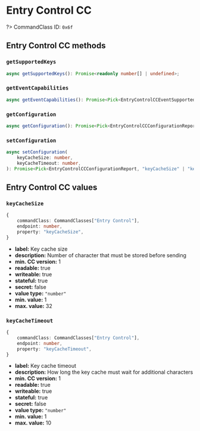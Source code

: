 # Entry Control CC

?> CommandClass ID: `0x6f`

## Entry Control CC methods

### `getSupportedKeys`

```ts
async getSupportedKeys(): Promise<readonly number[] | undefined>;
```

### `getEventCapabilities`

```ts
async getEventCapabilities(): Promise<Pick<EntryControlCCEventSupportedReport, "supportedDataTypes" | "supportedEventTypes" | "minKeyCacheSize" | "maxKeyCacheSize" | "minKeyCacheTimeout" | "maxKeyCacheTimeout"> | undefined>;
```

### `getConfiguration`

```ts
async getConfiguration(): Promise<Pick<EntryControlCCConfigurationReport, "keyCacheSize" | "keyCacheTimeout"> | undefined>;
```

### `setConfiguration`

```ts
async setConfiguration(
	keyCacheSize: number,
	keyCacheTimeout: number,
): Promise<Pick<EntryControlCCConfigurationReport, "keyCacheSize" | "keyCacheTimeout"> | undefined>;
```

## Entry Control CC values

### `keyCacheSize`

```ts
{
	commandClass: CommandClasses["Entry Control"],
	endpoint: number,
	property: "keyCacheSize",
}
```

-   **label:** Key cache size
-   **description:** Number of character that must be stored before sending
-   **min. CC version:** 1
-   **readable:** true
-   **writeable:** true
-   **stateful:** true
-   **secret:** false
-   **value type:** `"number"`
-   **min. value:** 1
-   **max. value:** 32

### `keyCacheTimeout`

```ts
{
	commandClass: CommandClasses["Entry Control"],
	endpoint: number,
	property: "keyCacheTimeout",
}
```

-   **label:** Key cache timeout
-   **description:** How long the key cache must wait for additional characters
-   **min. CC version:** 1
-   **readable:** true
-   **writeable:** true
-   **stateful:** true
-   **secret:** false
-   **value type:** `"number"`
-   **min. value:** 1
-   **max. value:** 10
